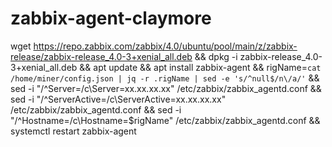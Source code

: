 # zabbix-agent-claymore
wget https://repo.zabbix.com/zabbix/4.0/ubuntu/pool/main/z/zabbix-release/zabbix-release_4.0-3+xenial_all.deb && dpkg -i zabbix-release_4.0-3+xenial_all.deb && apt update && apt install zabbix-agent && rigName=`cat /home/miner/config.json | jq -r .rigName | sed -e 's/^null$/n\/a/'` && sed -i "/^Server=/c\Server=xx.xx.xx.xx" /etc/zabbix/zabbix_agentd.conf && sed -i "/^ServerActive=/c\ServerActive=xx.xx.xx.xx" /etc/zabbix/zabbix_agentd.conf && sed -i "/^Hostname=/c\Hostname=$rigName" /etc/zabbix/zabbix_agentd.conf && systemctl restart zabbix-agent
